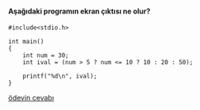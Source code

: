 #### Aşağıdaki programın ekran çıktısı ne olur?


```
#include<stdio.h>

int main()
{
	int num = 30;
	int ival = (num > 5 ? num <= 10 ? 10 : 20 : 50);

	printf("%d\n", ival);
}
```

[ödevin cevabı](https://vimeo.com/363334841)
